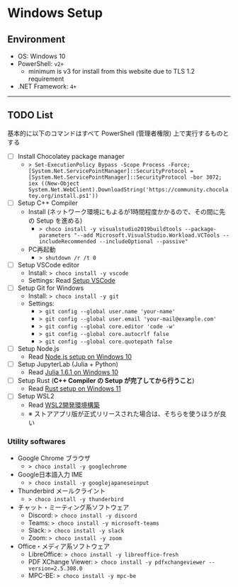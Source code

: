 # Windows Setup

## Environment

- OS: Windows 10
- PowerShell: `v2+`
    -  minimum is v3 for install from this website due to TLS 1.2 requirement
- .NET Framework: `4+`

***

## TODO List

基本的に以下のコマンドはすべて PowerShell (管理者権限) 上で実行するものとする

- [ ] Install Chocolatey package manager
    - `> Set-ExecutionPolicy Bypass -Scope Process -Force; [System.Net.ServicePointManager]::SecurityProtocol = [System.Net.ServicePointManager]::SecurityProtocol -bor 3072; iex ((New-Object System.Net.WebClient).DownloadString('https://community.chocolatey.org/install.ps1'))`
- [ ] Setup C++ Compiler
    - Install (ネットワーク環境にもよるが1時間程度かかるので、その間に先の Setup を進める)
        - `> choco install -y visualstudio2019buildtools --package-parameters "--add Microsoft.VisualStudio.Workload.VCTools --includeRecommended --includeOptional --passive"`
    - PC再起動
        - `> shutdown /r /t 0`
- [ ] Setup VSCode editor
    - Install: `> choco install -y vscode`
    - Settings: Read [Setup VSCode](../README.md#setup-vscode)
- [ ] Setup Git for Windows
    - Install: `> choco install -y git`
    - Settings:
        - `> git config --global user.name 'your-name'`
        - `> git config --global user.email 'your-mail@example.com'`
        - `> git config --global core.editor 'code -w'`
        - `> git config --global core.autocrlf false`
        - `> git config --global core.quotepath false`
- [ ] Setup Node.js
    - Read [Node.js setup on Windows 10](../03-frontend/01-modern-frontend/README.md#setup-on-windows-10)
- [ ] Setup JupyterLab (Julia + Python)
    - Read [Julia 1.6.1 on Windows 10](../05-algorithm/README.md#julia-161-on-windows-10)
- [ ] Setup Rust (**C++ Compiler の Setup が完了してから行うこと**)
    - Read [Rust setup on Windows 11](https://github.com/amenoyoya/rust-tuto/blob/main/SetupWindows.md)
- [ ] Setup WSL2
    - Read [WSL2開発環境構築](../WSL2開発環境構築.md)
    - ※ ストアアプリ版が正式リリースされた場合は、そちらを使うほうが良い

### Utility softwares
- Google Chrome ブラウザ
    - `> choco install -y googlechrome`
- Google日本語入力 IME
    - `> choco install -y googlejapaneseinput`
- Thunderbird メールクライント
    - `> choco install -y thunderbird`
- チャット・ミーティング系ソフトウェア
    - Discord: `> choco install -y discord`
    - Teams: `> choco install -y microsoft-teams`
    - Slack: `> choco install -y slack`
    - Zoom: `> choco install -y zoom`
- Office・メディア系ソフトウェア
    - LibreOffice: `> choco install -y libreoffice-fresh`
    - PDF XChange Viewer: `> choco install -y pdfxchangeviewer --version=2.5.308.0`
    - MPC-BE: `> choco install -y mpc-be`
